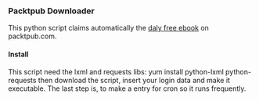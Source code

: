 ### Packtpub Downloader
This python script claims automatically the [daly free ebook](https://www.packtpub.com/packt/offers/free-learning) on packtpub.com.

#### Install
This script need the lxml and requests libs:
    yum install python-lxml python-requests
then download the script, insert your login data and make it executable.
The last step is, to make a entry for cron so it runs frequently.
